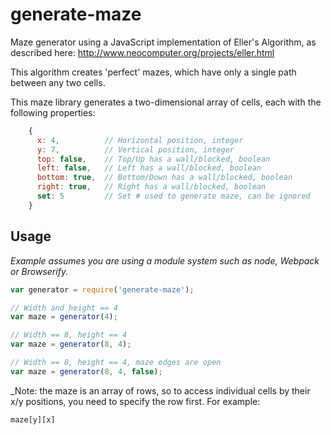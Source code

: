 # generate-maze

Maze generator using a JavaScript implementation of Eller's Algorithm, 
as described here: http://www.neocomputer.org/projects/eller.html

This algorithm creates 'perfect' mazes, which have only a single path between any two cells.

This maze library generates a two-dimensional array of cells, each with the following properties:

``` js
    {
      x: 4,          // Horizontal position, integer
      y: 7,          // Vertical position, integer
      top: false,    // Top/Up has a wall/blocked, boolean 
      left: false,   // Left has a wall/blocked, boolean
      bottom: true,  // Bottom/Down has a wall/blocked, boolean
      right: true,   // Right has a wall/blocked, boolean
      set: 5         // Set # used to generate maze, can be ignored
    }
```

## Usage

_Example assumes you are using a module system such as node, Webpack or Browserify._

```js
var generator = require('generate-maze');

// Width and height == 4
var maze = generator(4);

// Width == 8, height == 4
var maze = generator(8, 4);

// Width == 8, height == 4, maze edges are open
var maze = generator(8, 4, false);

```

_Note: the maze is an array of rows, so to access individual cells by their x/y
positions, you need to specify the row first.  For example:

    maze[y][x]